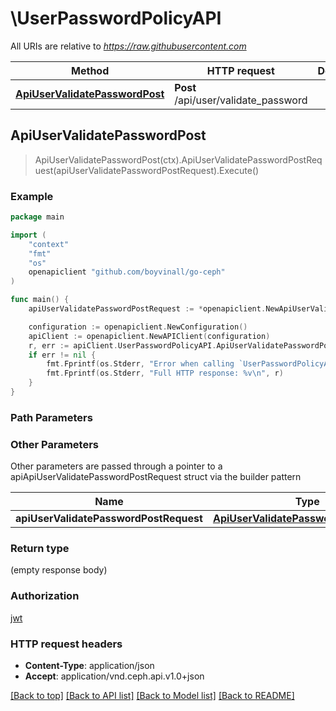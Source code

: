 # \UserPasswordPolicyAPI

All URIs are relative to *https://raw.githubusercontent.com*

Method | HTTP request | Description
------------- | ------------- | -------------
[**ApiUserValidatePasswordPost**](UserPasswordPolicyAPI.md#ApiUserValidatePasswordPost) | **Post** /api/user/validate_password | 



## ApiUserValidatePasswordPost

> ApiUserValidatePasswordPost(ctx).ApiUserValidatePasswordPostRequest(apiUserValidatePasswordPostRequest).Execute()





### Example

```go
package main

import (
	"context"
	"fmt"
	"os"
	openapiclient "github.com/boyvinall/go-ceph"
)

func main() {
	apiUserValidatePasswordPostRequest := *openapiclient.NewApiUserValidatePasswordPostRequest("Password_example") // ApiUserValidatePasswordPostRequest |  (optional)

	configuration := openapiclient.NewConfiguration()
	apiClient := openapiclient.NewAPIClient(configuration)
	r, err := apiClient.UserPasswordPolicyAPI.ApiUserValidatePasswordPost(context.Background()).ApiUserValidatePasswordPostRequest(apiUserValidatePasswordPostRequest).Execute()
	if err != nil {
		fmt.Fprintf(os.Stderr, "Error when calling `UserPasswordPolicyAPI.ApiUserValidatePasswordPost``: %v\n", err)
		fmt.Fprintf(os.Stderr, "Full HTTP response: %v\n", r)
	}
}
```

### Path Parameters



### Other Parameters

Other parameters are passed through a pointer to a apiApiUserValidatePasswordPostRequest struct via the builder pattern


Name | Type | Description  | Notes
------------- | ------------- | ------------- | -------------
 **apiUserValidatePasswordPostRequest** | [**ApiUserValidatePasswordPostRequest**](ApiUserValidatePasswordPostRequest.md) |  | 

### Return type

 (empty response body)

### Authorization

[jwt](../README.md#jwt)

### HTTP request headers

- **Content-Type**: application/json
- **Accept**: application/vnd.ceph.api.v1.0+json

[[Back to top]](#) [[Back to API list]](../README.md#documentation-for-api-endpoints)
[[Back to Model list]](../README.md#documentation-for-models)
[[Back to README]](../README.md)

